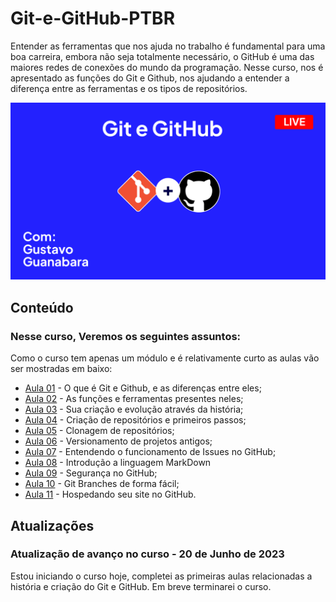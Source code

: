 # Git-e-GitHub-PTBR
Entender as ferramentas que nos ajuda no trabalho é fundamental para uma boa carreira, embora não seja totalmente necessário, o GitHub é uma das maiores redes de conexões do mundo da programação. Nesse curso, nos é apresentado as funções do Git e Github, nos ajudando a entender a diferença entre as ferramentas e os tipos de repositórios.

<img src="Imagens/Git e Github design.png" alt="Git e Github, com Gustavo Guanabara">

<h2>Conteúdo</h2>

<h3>Nesse curso, Veremos os seguintes assuntos:</h3>

Como o curso tem apenas um módulo e é relativamente curto as aulas vão ser mostradas em baixo:

<ul>
    <li><a href="https://www.youtube.com/watch?v=xEKo29OWILE&list=PLHz_AreHm4dm7ZULPAmadvNhH6vk9oNZA&index=1" target="_blank" rel="external">Aula 01</a> - O que é Git e Github, e as diferenças entre eles;</li>
    <li><a href="https://www.youtube.com/watch?v=hcZ0qtwvN1w&list=PLHz_AreHm4dm7ZULPAmadvNhH6vk9oNZA&index=2" target="_blank" rel="external">Aula 02</a> - As funções e ferramentas presentes neles;</li>
    <li><a href="https://www.youtube.com/watch?v=CJtrNuTTs4Q&list=PLHz_AreHm4dm7ZULPAmadvNhH6vk9oNZA&index=3" target="_blank" rel="external">Aula 03</a> - Sua criação e evolução através da história;</li>
    <li><a href="https://www.youtube.com/watch?v=5BYm7UdCrX0&list=PLHz_AreHm4dm7ZULPAmadvNhH6vk9oNZA&index=5" target="_blank" rel="external">Aula 04</a> - Criação de repositórios e primeiros passos;</li>
    <li><a href="https://www.youtube.com/watch?v=OlArEishhQg&list=PLHz_AreHm4dm7ZULPAmadvNhH6vk9oNZA&index=7" target="_blank" rel="external">Aula 05</a> - Clonagem de repositórios;</li>
    <li><a href="https://www.youtube.com/watch?v=065NQCDSMb0&list=PLHz_AreHm4dm7ZULPAmadvNhH6vk9oNZA&index=8" target="_blank" rel="external">Aula 06</a> - Versionamento de projetos antigos;</li>
    <li><a href="https://www.youtube.com/watch?v=mUZOySyVcuQ&list=PLHz_AreHm4dm7ZULPAmadvNhH6vk9oNZA&index=9" target="_blank" rel="external">Aula 07</a> - Entendendo o funcionamento de Issues no GitHub;</li>
    <li><a href="https://www.youtube.com/watch?v=LntSB-gl-ZI&list=PLHz_AreHm4dm7ZULPAmadvNhH6vk9oNZA&index=10" target="_blank" rel="external">Aula 08</a> - Introdução a linguagem MarkDown</li>
    <li><a href="https://www.youtube.com/watch?v=bsI6P_IM_hg&list=PLHz_AreHm4dm7ZULPAmadvNhH6vk9oNZA&index=11" target="_blank" rel="external">Aula 09</a> - Segurança no GitHub;</li>
    <li><a href="https://www.youtube.com/watch?v=xAOBQtSVI_k&list=PLHz_AreHm4dm7ZULPAmadvNhH6vk9oNZA&index=12" target="_blank" rel="external">Aula 10</a> - Git Branches de forma fácil;</li>
    <li><a href="https://www.youtube.com/watch?v=2Y0HXnYpn9E&list=PLHz_AreHm4dm7ZULPAmadvNhH6vk9oNZA&index=13" target="_blank" rel="external">Aula 11</a> - Hospedando seu site no GitHub.</li>
</ul>

<h2>Atualizações</h2>

<h3>Atualização de avanço no curso - 20 de Junho de 2023</h3>

Estou iniciando o curso hoje, completei as primeiras aulas relacionadas a história e criação do Git e GitHub. Em breve terminarei o curso.